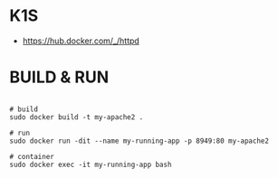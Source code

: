 # K1S
- https://hub.docker.com/_/httpd

# BUILD & RUN
```

# build
sudo docker build -t my-apache2 .

# run
sudo docker run -dit --name my-running-app -p 8949:80 my-apache2

# container
sudo docker exec -it my-running-app bash
